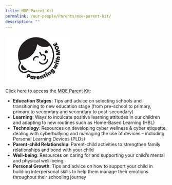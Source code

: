 ```yaml
---
title: MOE Parent Kit
permalink: /our-people/Parents/moe-parent-kit/
description: ""
---
```





<img src="/images/Others/parents-moe-parentkit.jpg" 
     style="width:40%;">

Click here to access the [MOE Parent Kit](https://www.moe.gov.sg/parentkit?pt=Education%20Stages%C2%A0%C2%A0):
* **Education Stages**: Tips and advice on selecting schools and transitioning to new education stage (from pre-school to primary, primary to secondary and secondary to post-secondary)
* **Learning**: Ways to inculcate positive learning attitudes in our children and adapting to new routines such as Home-Based Learning (HBL)
* **Technology**: Resources on developing cyber wellness & cyber etiquette, dealing with cyberbullying and managing the use of devices – including Personal Learning Devices (PLDs)
* **Parent-child Relationship**: Parent-child activities to strengthen family relationships and bond with your child
* **Well-being**: Resources on caring for and supporting your child’s mental and physical well-being
* **Personal Growth**: Tips and advice on how to support your child in building interpersonal skills to help them manage their emotions throughout their schooling journey